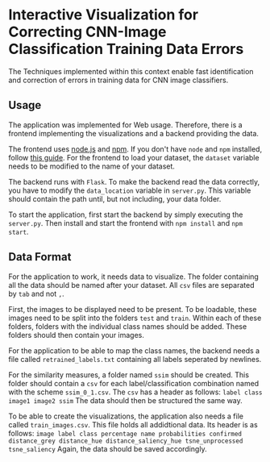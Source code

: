 # Interactive Visualization for Correcting CNN-Image Classification Training Data Errors

The Techniques implemented within this context enable fast identification and correction of errors in training data for CNN image classifiers.

## Usage

The application was implemented for Web usage. Therefore, there is a frontend implementing the visualizations and a backend providing the data.

The frontend uses [node.js](https://nodejs.org/en/) and [npm](https://www.npmjs.com).
If you don't have `node` and `npm` installed, follow [this guide](https://nodejs.org/en/download/package-manager/).
For the frontend to load your dataset, the `dataset` variable needs to be modified to the name of your dataset.

The backend runs with `Flask`. 
To make the backend read the data correctly, you have to modify the `data_location` variable in `server.py`.
This variable should contain the path until, but not including, your data folder.

To start the application, first start the backend by simply executing the `server.py`. Then install and start the frontend with `npm install` and `npm start`.

## Data Format

For the application to work, it needs data to visualize. 
The folder containing all the data should be named after your dataset.
All `csv` files are separated by `tab` and not `,`.

First, the images to be displayed need to be present. 
To be loadable, these images need to be split into the folders `test` and `train`.
Within each of these folders, folders with the individual class names should be added.
These folders should then contain your images.

For the application to be able to map the class names, the backend needs a file called `retrained_labels.txt` containing all labels seperated by newlines.

For the similarity measures, a folder named `ssim` should be created. 
This folder should contain a `csv` for each label/classification combination named with the scheme `ssim_0_1.csv`.
The `csv` has a header as follows:
`label class image1 image2 ssim`
The data should then be structured the same way.

To be able to create the visualizations, the application also needs a file called `train_images.csv`.
This file holds all addidtional data.
Its header is as follows:
`image label class percentage name probabilities confirmed distance_grey distance_hue distance_saliency_hue tsne_unprocessed tsne_saliency`
Again, the data should be saved accordingly.
